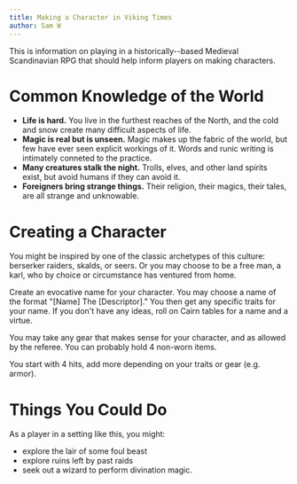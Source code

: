 ```yaml
---
title: Making a Character in Viking Times
author: Sam W
---
```



This is information on playing in a historically--based Medieval Scandinavian RPG that should help inform players on making characters.

# Common Knowledge of the World

 - **Life is hard.** You live in the furthest reaches of the North, and the cold and snow create many difficult aspects of life.
 - **Magic is real but is unseen.** Magic makes up the fabric of the world, but few have ever seen explicit workings of it. Words and runic writing is intimately conneted to the practice.
 - **Many creatures stalk the night.** Trolls, elves, and other land spirits exist, but avoid humans if they can avoid it.
 - **Foreigners bring strange things.** Their religion, their magics, their tales, are all strange and unknowable.

# Creating a Character

You might be inspired by one of the classic archetypes of this culture: berserker raiders, skalds, or seers. Or you may choose to be a free man, a karl, who by choice or circumstance has ventured from home. 

Create an evocative name for your character. You may choose a name of the format "[Name] The [Descriptor]." You then get any specific traits for your name. If you don't have any ideas, roll on Cairn tables for a name and a virtue.

You may take any gear that makes sense for your character, and as allowed by the referee. You can probably hold 4 non-worn items. 

You start with 4 hits, add more depending on your traits or gear (e.g. armor). 

# Things You Could Do

As a player in a setting like this, you might:

 - explore the lair of some foul beast
 - explore ruins left by past raids
 - seek out a wizard to perform divination magic.




